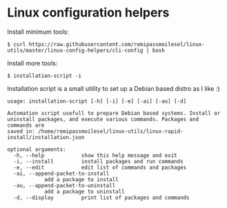 # Linux configuration helpers

Install minimum tools:

	$ curl https://raw.githubusercontent.com/remipassmoilesel/linux-utils/master/linux-config-helpers/cli-config | bash

Install more tools:
	
	$ installation-script -i

Installation script is a small utility to set up a Debian based distro as I like :)

	usage: installation-script [-h] [-i] [-e] [-ai] [-au] [-d]

	Automation script usefull to prepare Debian based systems. Install or
	uninstall packages, and execute various commands. Packages and commands are
	saved in: /home/remipassmoilesel/linux-utils/linux-rapid-
	install/installation.json

	optional arguments:
	  -h, --help            show this help message and exit
	  -i, --install         install packages and run commands
	  -e, --edit            edit list of commands and packages
	  -ai, --append-packet-to-install
				add a package to install
	  -au, --append-packet-to-uninstall
				add a package to uninstall
	  -d, --display         print list of packages and commands
